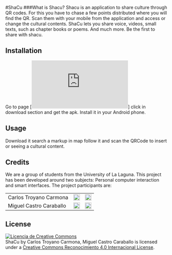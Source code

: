 #ShaCu 
###What is Shacu?
Shacu is an application to share culture through QR codes. For this you have to chase a few points distributed where you will find the QR. Scan them with your mobile from the application and access or change the cultural contents.
ShaCu lets you share voice, videos, small texts, such as chapter books or poems. And much more. Be the first to share with shacu.

## Installation
Go to page [![Shacu](http:\\www.shacu.tk)] click in download section and get the apk. Install it in your Android phone.

## Usage
Download it search a markup in map follow it and scan the QRCode to insert or seeing a cultural content.

## Credits
We are a group of students from the University of La Laguna. This project has been developed around two subjects: Personal computer interaction and smart interfaces. The project participants are:
<table>
                                    <tbody><tr>
                                        <td>
                                            Carlos Troyano Carmona
                                        </td>
                                        <td>
                                            <a href="https://github.com/ctc87" target="_blank"><img src="http://www.shacu.tk/images/github.png" width="20px" style="max-width:20px">
                                            </a>
                                        </td>
                                        <td>
                                            <a class="mailPopUp" id="mail1" href="#"><img src="http://www.shacu.tk/images/mail.png" width="20px" style="max-width:20px">
                                            </a>
                                        </td>
                                    </tr>
                                    <tr>
                                        <td>
                                            Miguel Castro Caraballo
                                        </td>
                                        <td>
                                            <a href="https://github.com/alu0100886870" target="_blank"><img src="http://www.shacu.tk/images/github.png" width="20px" style="max-width:20px">
                                            </a>
                                        </td>
                                        <td>
                                            <a class="mailPopUp" id="mail2" href="#"><img src="http://www.shacu.tk/images/mail.png" style="max-width:20px" width="20px">
                                            </a>
                                        </td>
                                    </tr>
                                </tbody></table>

## License
[![Licencia de Creative Commons](https://i.creativecommons.org/l/by/4.0/88x31.png)](http://creativecommons.org/licenses/by/4.0/)  
<span xmlns:dct="http://purl.org/dc/terms/" href="http://purl.org/dc/dcmitype/Dataset" property="dct:title" rel="dct:type">ShaCu</span> by <span xmlns:cc="http://creativecommons.org/ns#" property="cc:attributionName">Carlos Troyano Carmona, Miguel Castro Caraballo</span> is licensed under a [Creative Commons Reconocimiento 4.0 Internacional License](http://creativecommons.org/licenses/by/4.0/).
